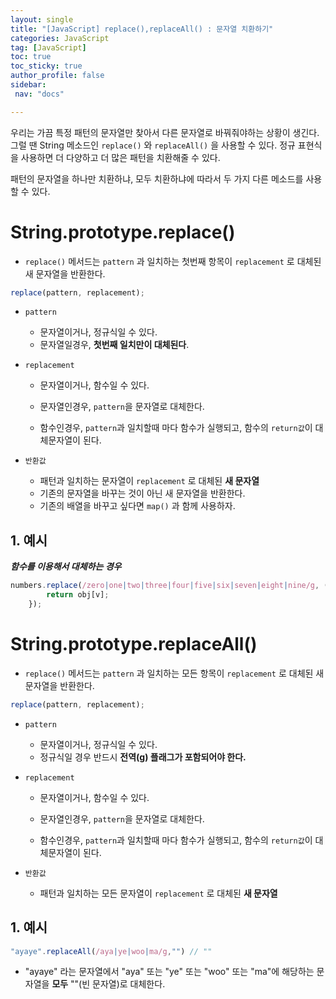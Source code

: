 ```yaml
---
layout: single
title: "[JavaScript] replace(),replaceAll() : 문자열 치환하기"
categories: JavaScript
tag: [JavaScript]
toc: true
toc_sticky: true
author_profile: false
sidebar:
 nav: "docs"

---
```


우리는 가끔 특정 패턴의 문자열만 찾아서 다른 문자열로 바꿔줘야하는 상황이 생긴다. 그럴 땐 String 메소드인 `replace()` 와 `replaceAll()` 을 사용할 수 있다. 정규 표현식을 사용하면 더 다양하고 더 많은 패턴을 치환해줄 수 있다. 

패턴의 문자열을 하나만 치환하냐, 모두 치환하냐에 따라서 두 가지 다른 메소드를 사용할 수 있다.

# String.prototype.replace()

- `replace()` 메서드는 `pattern` 과 일치하는 첫번째 항목이 `replacement` 로 대체된 새 문자열을 반환한다. 

```js
replace(pattern, replacement);
```

- `pattern` 
  - 문자열이거나, 정규식일 수 있다.
  - 문자열일경우, **첫번째 일치만이 대체된다**.

- `replacement` 

  - 문자열이거나, 함수일 수 있다.

  - 문자열인경우, `pattern`을 문자열로 대체한다.


  - 함수인경우, `pattern`과 일치할때 마다 함수가 실행되고, 함수의 `return값`이 대체문자열이 된다.


- `반환값`   
  - 패턴과 일치하는 문자열이 `replacement` 로 대체된 **새 문자열**
  - 기존의 문자열을 바꾸는 것이 아닌 새 문자열을 반환한다. 
  - 기존의 배열을 바꾸고 싶다면 `map()` 과 함께 사용하자.

## 1. 예시

***함수를 이용해서 대체하는 경우***

```js
numbers.replace(/zero|one|two|three|four|five|six|seven|eight|nine/g, (v) => {
        return obj[v];
    });
```

# String.prototype.replaceAll()

- `replace()` 메서드는 `pattern` 과 일치하는 모든 항목이 `replacement` 로 대체된 새 문자열을 반환한다. 

```js
replace(pattern, replacement);
```

- `pattern` 
  - 문자열이거나, 정규식일 수 있다.
  - 정규식일 경우 반드시 **전역(g) 플래그가 포함되어야 한다.**

- `replacement` 

  - 문자열이거나, 함수일 수 있다.

  - 문자열인경우, `pattern`을 문자열로 대체한다.

  - 함수인경우, `pattern`과 일치할때 마다 함수가 실행되고, 함수의 `return값`이 대체문자열이 된다.

- `반환값`   
  - 패턴과 일치하는 모든 문자열이 `replacement` 로 대체된 **새 문자열**

## 1. 예시

```js
"ayaye".replaceAll(/aya|ye|woo|ma/g,"") // ""
```

- "ayaye" 라는 문자열에서 "aya" 또는 "ye" 또는 "woo" 또는 "ma"에 해당하는 문자열을 **모두** ""(빈 문자열)로 대체한다.
